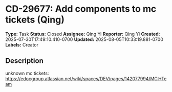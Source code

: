# CD-29677: Add components to mc tickets (Qing)

**Type:** Task
**Status:** Closed
**Assignee:** Qing Yi
**Reporter:** Qing Yi
**Created:** 2025-07-30T17:49:10.410-0700
**Updated:** 2025-08-05T10:33:19.881-0700
**Labels:** Creator

## Description
unknown mc tickets: <custom data-type="smartlink" data-id="id-0">https://edocgroup.atlassian.net/wiki/spaces/DEV/pages/142077994/MCI+Team</custom> 
